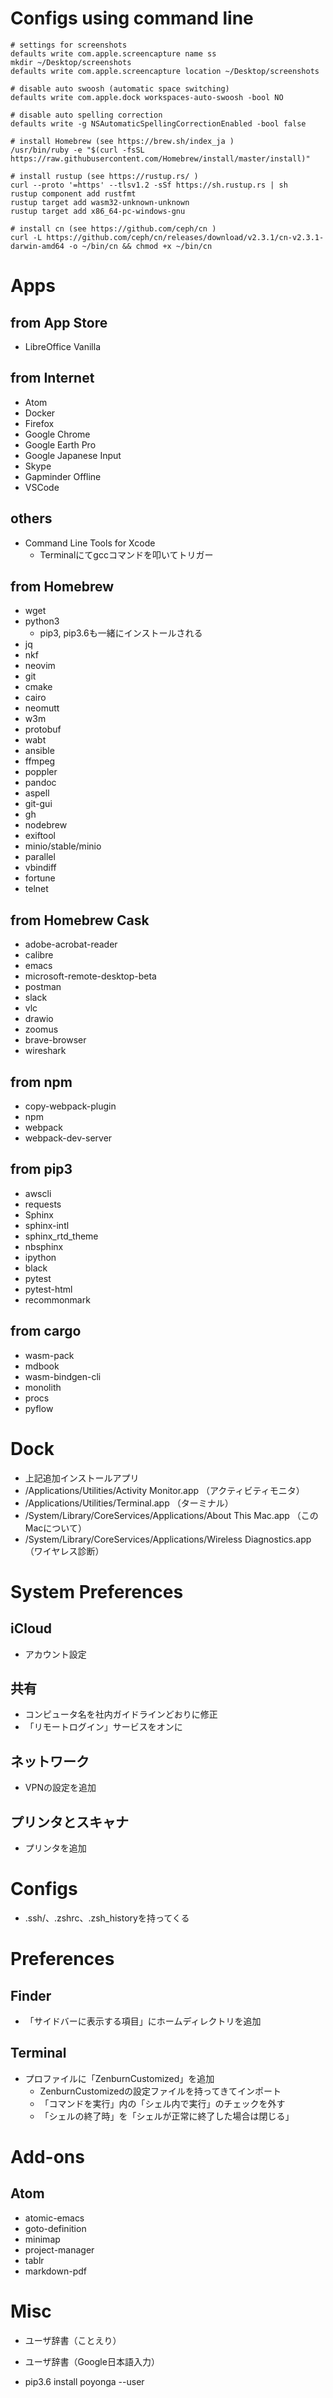 # Configs using command line

```
# settings for screenshots
defaults write com.apple.screencapture name ss
mkdir ~/Desktop/screenshots
defaults write com.apple.screencapture location ~/Desktop/screenshots

# disable auto swoosh (automatic space switching)
defaults write com.apple.dock workspaces-auto-swoosh -bool NO

# disable auto spelling correction
defaults write -g NSAutomaticSpellingCorrectionEnabled -bool false

# install Homebrew (see https://brew.sh/index_ja )
/usr/bin/ruby -e "$(curl -fsSL https://raw.githubusercontent.com/Homebrew/install/master/install)"

# install rustup (see https://rustup.rs/ )
curl --proto '=https' --tlsv1.2 -sSf https://sh.rustup.rs | sh
rustup component add rustfmt
rustup target add wasm32-unknown-unknown
rustup target add x86_64-pc-windows-gnu

# install cn (see https://github.com/ceph/cn )
curl -L https://github.com/ceph/cn/releases/download/v2.3.1/cn-v2.3.1-darwin-amd64 -o ~/bin/cn && chmod +x ~/bin/cn
```

# Apps

## from App Store
* LibreOffice Vanilla

## from Internet
* Atom
* Docker
* Firefox
* Google Chrome
* Google Earth Pro
* Google Japanese Input
* Skype
* Gapminder Offline
* VSCode

## others
* Command Line Tools for Xcode
  * Terminalにてgccコマンドを叩いてトリガー

## from Homebrew
  * wget
  * python3
    * pip3, pip3.6も一緒にインストールされる
  * jq
  * nkf
  * neovim
  * git
  * cmake
  * cairo
  * neomutt
  * w3m
  * protobuf
  * wabt
  * ansible
  * ffmpeg
  * poppler
  * pandoc
  * aspell
  * git-gui
  * gh
  * nodebrew
  * exiftool
  * minio/stable/minio
  * parallel
  * vbindiff
  * fortune
  * telnet

## from Homebrew Cask
* adobe-acrobat-reader
* calibre
* emacs
* microsoft-remote-desktop-beta
* postman
* slack
* vlc
* drawio
* zoomus
* brave-browser
* wireshark

## from npm

* copy-webpack-plugin
* npm
* webpack
* webpack-dev-server

## from pip3
* awscli
* requests
* Sphinx
* sphinx-intl
* sphinx_rtd_theme
* nbsphinx
* ipython
* black
* pytest
* pytest-html
* recommonmark

## from cargo
* wasm-pack
* mdbook
* wasm-bindgen-cli
* monolith
* procs
* pyflow

# Dock
* 上記追加インストールアプリ
* /Applications/Utilities/Activity Monitor.app （アクティビティモニタ）
* /Applications/Utilities/Terminal.app （ターミナル）
* /System/Library/CoreServices/Applications/About This Mac.app （このMacについて）
* /System/Library/CoreServices/Applications/Wireless Diagnostics.app （ワイヤレス診断）


# System Preferences
## iCloud
* アカウント設定

## 共有
* コンピュータ名を社内ガイドラインどおりに修正
* 「リモートログイン」サービスをオンに

## ネットワーク
* VPNの設定を追加

## プリンタとスキャナ
* プリンタを追加


# Configs
* .ssh/、.zshrc、.zsh_historyを持ってくる


# Preferences
## Finder
* 「サイドバーに表示する項目」にホームディレクトリを追加

## Terminal
* プロファイルに「ZenburnCustomized」を追加
  * ZenburnCustomizedの設定ファイルを持ってきてインポート
  * 「コマンドを実行」内の「シェル内で実行」のチェックを外す
  * 「シェルの終了時」を「シェルが正常に終了した場合は閉じる」


# Add-ons
## Atom
* atomic-emacs
* goto-definition
* minimap
* project-manager
* tablr
* markdown-pdf


# Misc
* ユーザ辞書（ことえり）
* ユーザ辞書（Google日本語入力）

* pip3.6 install poyonga --user
